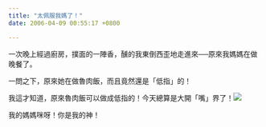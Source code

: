 ```yaml
---
title: "太佩服我媽了！"
date: 2006-04-09 00:55:17 +0800

---
```



一次晚上經過廚房，撲面的一陣香，醺的我東倒西歪地走進來──原來我媽媽在做晚餐了。



一問之下，原來她在做魯肉飯，而且竟然還是「低指」的！



我這才知道，原來魯肉飯可以做成低指的！今天總算是大開「嘴」界了！![](/images/slum-area/215_m5.gif)



我的媽媽咪呀！你是我的神！




